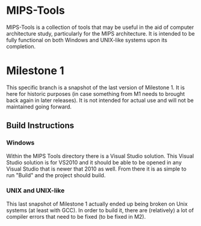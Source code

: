 # MIPS-Tools
MIPS-Tools is a collection of tools that may be useful in the aid of computer architecture study, particularly for the MIPS architecture. It is intended to be fully functional on both Windows and UNIX-like systems upon its completion.

# Milestone 1
This specific branch is a snapshot of the last version of Milestone 1. It is here for historic purposes (in case something from M1 needs to brought back again in later releases). It is not intended for actual use and will not be maintained going forward.

## Build Instructions
### Windows
Within the MIPS Tools directory there is a Visual Studio solution. This Visual Studio solution is for VS2010 and it should be able to be opened in any Visual Studio that is newer that 2010 as well. From there it is as simple to run "Build" and the project should build.

### UNIX and UNIX-like
This last snapshot of Milestone 1 actually ended up being broken on Unix systems (at least with GCC). In order to build it, there are (relatively) a lot of compiler errors that need to be fixed (to be fixed in M2).
